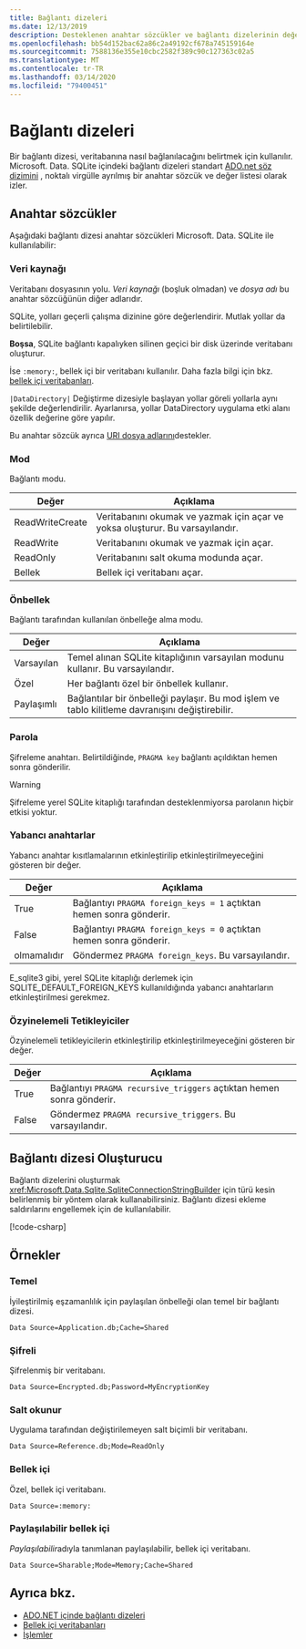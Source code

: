 ```yaml
---
title: Bağlantı dizeleri
ms.date: 12/13/2019
description: Desteklenen anahtar sözcükler ve bağlantı dizelerinin değerleri.
ms.openlocfilehash: bb54d152bac62a86c2a49192cf678a745159164e
ms.sourcegitcommit: 7588136e355e10cbc2582f389c90c127363c02a5
ms.translationtype: MT
ms.contentlocale: tr-TR
ms.lasthandoff: 03/14/2020
ms.locfileid: "79400451"
---
```

# <a name="connection-strings"></a>Bağlantı dizeleri

Bir bağlantı dizesi, veritabanına nasıl bağlanılacağını belirtmek için kullanılır. Microsoft. Data. SQLite içindeki bağlantı dizeleri standart [ADO.net söz dizimini](../../../framework/data/adonet/connection-strings.md) , noktalı virgülle ayrılmış bir anahtar sözcük ve değer listesi olarak izler.

## <a name="keywords"></a>Anahtar sözcükler

Aşağıdaki bağlantı dizesi anahtar sözcükleri Microsoft. Data. SQLite ile kullanılabilir:

### <a name="data-source"></a>Veri kaynağı

Veritabanı dosyasının yolu. *Veri kaynağı* (boşluk olmadan) ve *dosya adı* bu anahtar sözcüğünün diğer adlarıdır.

SQLite, yolları geçerli çalışma dizinine göre değerlendirir. Mutlak yollar da belirtilebilir.

**Boşsa**, SQLite bağlantı kapalıyken silinen geçici bir disk üzerinde veritabanı oluşturur.

İse `:memory:`, bellek içi bir veritabanı kullanılır. Daha fazla bilgi için bkz. [bellek içi veritabanları](in-memory-databases.md).

`|DataDirectory|` Değiştirme dizesiyle başlayan yollar göreli yollarla aynı şekilde değerlendirilir. Ayarlanırsa, yollar DataDirectory uygulama etki alanı özellik değerine göre yapılır.

Bu anahtar sözcük ayrıca [URI dosya adlarını](https://www.sqlite.org/uri.html)destekler.

### <a name="mode"></a>Mod

Bağlantı modu.

| Değer           | Açıklama                                                                                        |
| --------------- | -------------------------------------------------------------------------------------------------- |
| ReadWriteCreate | Veritabanını okumak ve yazmak için açar ve yoksa oluşturur. Bu varsayılandır. |
| ReadWrite       | Veritabanını okumak ve yazmak için açar.                                                        |
| ReadOnly        | Veritabanını salt okuma modunda açar.                                                              |
| Bellek          | Bellek içi veritabanı açar.                                                                       |

### <a name="cache"></a>Önbellek

Bağlantı tarafından kullanılan önbelleğe alma modu.

| Değer   | Açıklama                                                                                    |
| ------- | ---------------------------------------------------------------------------------------------- |
| Varsayılan | Temel alınan SQLite kitaplığının varsayılan modunu kullanır. Bu varsayılandır.                   |
| Özel | Her bağlantı özel bir önbellek kullanır.                                                          |
| Paylaşımlı  | Bağlantılar bir önbelleği paylaşır. Bu mod işlem ve tablo kilitleme davranışını değiştirebilir. |

### <a name="password"></a>Parola

Şifreleme anahtarı. Belirtildiğinde, `PRAGMA key` bağlantı açıldıktan hemen sonra gönderilir.

> [!WARNING]
> Şifreleme yerel SQLite kitaplığı tarafından desteklenmiyorsa parolanın hiçbir etkisi yoktur.

### <a name="foreign-keys"></a>Yabancı anahtarlar

Yabancı anahtar kısıtlamalarının etkinleştirilip etkinleştirilmeyeceğini gösteren bir değer.

| Değer   | Açıklama
| ------- | --- |
| True    | Bağlantıyı `PRAGMA foreign_keys = 1` açtıktan hemen sonra gönderir.
| False   | Bağlantıyı `PRAGMA foreign_keys = 0` açtıktan hemen sonra gönderir.
| olmamalıdır | Göndermez `PRAGMA foreign_keys`. Bu varsayılandır. |

E_sqlite3 gibi, yerel SQLite kitaplığı derlemek için SQLITE_DEFAULT_FOREIGN_KEYS kullanıldığında yabancı anahtarların etkinleştirilmesi gerekmez.

### <a name="recursive-triggers"></a>Özyinelemeli Tetikleyiciler

Özyinelemeli tetikleyicilerin etkinleştirilip etkinleştirilmeyeceğini gösteren bir değer.

| Değer | Açıklama                                                                 |
| ----- | --------------------------------------------------------------------------- |
| True  | Bağlantıyı `PRAGMA recursive_triggers` açtıktan hemen sonra gönderir. |
| False | Göndermez `PRAGMA recursive_triggers`. Bu varsayılandır.              |

## <a name="connection-string-builder"></a>Bağlantı dizesi Oluşturucu

Bağlantı dizelerini oluşturmak <xref:Microsoft.Data.Sqlite.SqliteConnectionStringBuilder> için türü kesin belirlenmiş bir yöntem olarak kullanabilirsiniz. Bağlantı dizesi ekleme saldırılarını engellemek için de kullanılabilir.

[!code-csharp[](../../../../samples/snippets/standard/data/sqlite/EncryptionSample/Program.cs?name=snippet_ConnectionStringBuilder)]

## <a name="examples"></a>Örnekler

### <a name="basic"></a>Temel

İyileştirilmiş eşzamanlılık için paylaşılan önbelleği olan temel bir bağlantı dizesi.

```ConnectionString
Data Source=Application.db;Cache=Shared
```

### <a name="encrypted"></a>Şifreli

Şifrelenmiş bir veritabanı.

```ConnectionString
Data Source=Encrypted.db;Password=MyEncryptionKey
```

### <a name="read-only"></a>Salt okunur

Uygulama tarafından değiştirilemeyen salt biçimli bir veritabanı.

```ConnectionString
Data Source=Reference.db;Mode=ReadOnly
```

### <a name="in-memory"></a>Bellek içi

Özel, bellek içi veritabanı.

```ConnectionString
Data Source=:memory:
```

### <a name="sharable-in-memory"></a>Paylaşılabilir bellek içi

*Paylaşılabilir*adıyla tanımlanan paylaşılabilir, bellek içi veritabanı.

```ConnectionString
Data Source=Sharable;Mode=Memory;Cache=Shared
```

## <a name="see-also"></a>Ayrıca bkz.

* [ADO.NET içinde bağlantı dizeleri](../../../framework/data/adonet/connection-strings.md)
* [Bellek içi veritabanları](in-memory-databases.md)
* [İşlemler](transactions.md)
